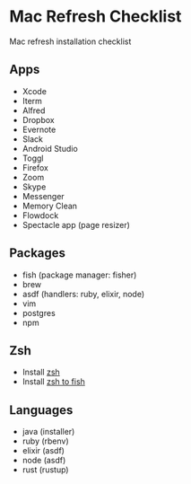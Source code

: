 # Mac Refresh Checklist

Mac refresh installation checklist

## Apps
- Xcode
- Iterm
- Alfred
- Dropbox
- Evernote
- Slack
- Android Studio
- Toggl
- Firefox
- Zoom
- Skype
- Messenger
- Memory Clean
- Flowdock
- Spectacle app (page resizer)

## Packages
- fish (package manager: fisher)
- brew
- asdf (handlers: ruby, elixir, node)
- vim
- postgres
- npm

## Zsh
- Install [zsh](https://www.freecodecamp.org/news/jazz-up-your-zsh-terminal-in-seven-steps-a-visual-guide-e81a8fd59a38/)
- Install [zsh to fish](https://github.com/abhigenie92/zsh_to_fish)

## Languages
- java (installer)
- ruby (rbenv)
- elixir (asdf)
- node (asdf)
- rust (rustup)
